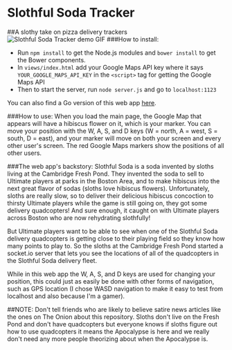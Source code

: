 Slothful Soda Tracker
=====================

##A slothy take on pizza delivery trackers
![Slothful Soda Tracker demo GIF](https://github.com/AndyHaskell/slothful-soda-tracker/blob/master/public/images/slothful-soda-tracker-demo.gif?raw=true)
###How to install:
* Run `npm install` to get the Node.js modules and `bower install` to get the Bower components.
* In `views/index.html` add your Google Maps API key where it says `YOUR_GOOGLE_MAPS_API_KEY` in the `<script>` tag for getting the Google Maps API
* Then to start the server, run `node server.js` and go to `localhost:1123`

You can also find a Go version of this web app [here](https://github.com/AndyHaskell/go-slothful-soda-tracker).

###How to use:
When you load the main page, the Google Map that appears will have a hibiscus flower on it, which
is your marker. You can move your position with the W, A, S, and D keys (W = north, A = west,
S = south, D = east), and your marker will move on both your screen and every other user's screen.
The red Google Maps markers show the positions of all other users.

###The web app's backstory:
Slothful Soda is a soda invented by sloths living at the Cambridge Fresh Pond. They invented the soda
to sell to Ultimate players at parks in the Boston Area, and to make hibiscus into the next great
flavor of sodas (sloths love hibiscus flowers). Unfortunately, sloths are really slow, so to deliver
their delicious hibiscus concoction to thirsty Ultimate players while the game is still going on, they
got some delivery quadcopters! And sure enough, it caught on with Ultimate players across Boston who
are now rehydrating slothfully!

But Ultimate players want to be able to see when one of the Slothful Soda delivery quadcopters is
getting close to their playing field so they know how many points to play to. So the sloths at the
Cambridge Fresh Pond started a socket.io server that lets you see the locations of all of the
quadcopters in the Slothful Soda delivery fleet.

While in this web app the W, A, S, and D keys are used for changing your position, this could just
as easily be done with other forms of navigation, such as GPS location (I chose WASD navigation to
make it easy to test from localhost and also because I'm a gamer).

##NOTE: Don't tell friends who are likely to believe satire news articles like the ones on The Onion about this repository.  Sloths don't live on the Fresh Pond and don't have quadcopters but everyone knows if sloths figure out how to use quadcopters it means the Apocalypse is here and we really don't need any more people theorizing about when the Apocalypse is.

